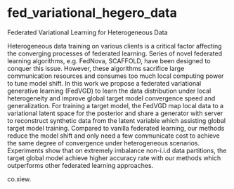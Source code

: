 # fed_variational_hegero_data
Federated Variational Learning for Heterogeneous Data

Heterogeneous data training on various clients is a critical factor affecting the converging processes of federated learning. Series of novel federated learning algorithms, e.g. FedNova, SCAFFOLD, have been designed to conquer this issue. However, these algorithms sacrifice large communication resources and consumes too much local computing power to tune model shift. In this work we propose a federated variational generative learning (FedVGD) to learn the data distribution under local heterogeneity and improve global target model convergence speed and generalization. For training a target model, the FedVGD map local data to a variational latent space for the posterior and share a generator with server to reconstruct synthetic data from the latent variable which assisting global target model training.  Compared to vanilla federated learning, our methods reduce the model shift and only need a few communicate cost to achieve the same degree of convergence under heterogeneous scenarios. Experiments show that on extremely imbalance non-i.i.d data partitions, the target global model achieve higher accuracy rate with our methods which outperforms other federated learning approaches.

co.xiew.
